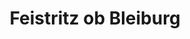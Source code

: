 ---
title: Feistritz ob Bleiburg
url: /feistritz-ob-bleiburg/
latitude: 46.579
longitude: 14.751
---